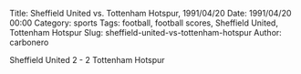Title: Sheffield United vs. Tottenham Hotspur, 1991/04/20
Date: 1991/04/20 00:00
Category: sports
Tags: football, football scores, Sheffield United, Tottenham Hotspur
Slug: sheffield-united-vs-tottenham-hotspur
Author: carbonero


Sheffield United 2 - 2 Tottenham Hotspur
